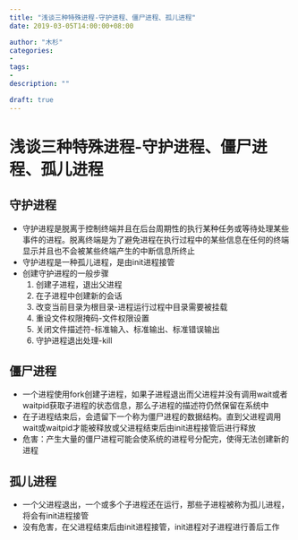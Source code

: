 ```yaml
---
title: "浅谈三种特殊进程-守护进程、僵尸进程、孤儿进程"
date: 2019-03-05T14:00:00+08:00

author: "木杉"
categories: 
- 
tags: 
- 
description: ""

draft: true
---
```


# 浅谈三种特殊进程-守护进程、僵尸进程、孤儿进程

## 守护进程
* 守护进程是脱离于控制终端并且在后台周期性的执行某种任务或等待处理某些事件的进程。脱离终端是为了避免进程在执行过程中的某些信息在任何的终端显示并且也不会被某些终端产生的中断信息所终止
* 守护进程是一种孤儿进程，是由init进程接管
* 创建守护进程的一般步骤
    1. 创建子进程，退出父进程
    2. 在子进程中创建新的会话
    3. 改变当前目录为根目录-进程运行过程中目录需要被挂载
    4. 重设文件权限掩码-文件权限设置
    5. 关闭文件描述符-标准输入、标准输出、标准错误输出
    6. 守护进程退出处理-kill

## 僵尸进程
* 一个进程使用fork创建子进程，如果子进程退出而父进程并没有调用wait或者waitpid获取子进程的状态信息，那么子进程的描述符仍然保留在系统中
* 在子进程结束后，会遗留下一个称为僵尸进程的数据结构。直到父进程调用wait或waitpid才能被释放或父进程结束后由init进程接管后进行释放
* 危害：产生大量的僵尸进程可能会使系统的进程号分配完，使得无法创建新的进程

## 孤儿进程
* 一个父进程退出，一个或多个子进程还在运行，那些子进程被称为孤儿进程，将会有init进程接管
* 没有危害，在父进程结束后由init进程接管，init进程对子进程进行善后工作
